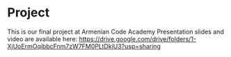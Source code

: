 # Project
This is our final project at Armenian Code Academy
Presentation slides and video are available here: https://drive.google.com/drive/folders/1-XjUoErmOqibbcFnm7zW7FM0PLtDkjU3?usp=sharing
